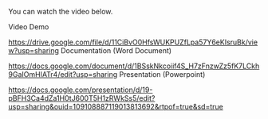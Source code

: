 You can watch the video below.


Video Demo

https://drive.google.com/file/d/11CiBvO0HfsWUKPUZfLpa57Y6eKIsruBk/view?usp=sharing
Documentation (Word Document)

https://docs.google.com/document/d/1BSskNkcoiif4S_H7zFnzwZz5fK7LCkh9GaIOmHIATr4/edit?usp=sharing
Presentation (Powerpoint)

https://docs.google.com/presentation/d/19-pBFH3Ca4dZa1H0tJ600T5H1zRWkSs5/edit?usp=sharing&ouid=109108887119013813692&rtpof=true&sd=true
